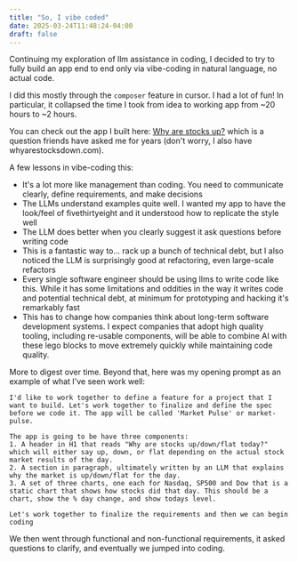 ```yaml
---
title: "So, I vibe coded"
date: 2025-03-24T11:48:24-04:00
draft: false
---
```


Continuing my exploration of llm assistance in coding, I decided to try to fully build an app end to end only via vibe-coding in natural language, no actual code. 

I did this mostly through the `composer` feature in cursor. I had a lot of fun! In particular, it collapsed the time I took from idea to working app from ~20 hours to ~2 hours. 

You can check out the app I built here: [Why are stocks up?](https://whyarestocksuptoday.com/) which is a question friends have asked me for years (don't worry, I also have whyarestocksdown.com). 

A few lessons in vibe-coding this:
* It's a lot more like management than coding. You need to communicate clearly, define requirements, and make decisions
* The LLMs understand examples quite well. I wanted my app to have the look/feel of fivethirtyeight and it understood how to replicate the style well
* The LLM does better when you clearly suggest it ask questions before writing code
* This is a fantastic way to... rack up a bunch of technical debt, but I also noticed the LLM is surprisingly good at refactoring, even large-scale refactors
* Every single software engineer should be using llms to write code like this. While it has some limitations and oddities in the way it writes code and potential technical debt, at minimum for prototyping and hacking it's remarkably fast
* This has to change how companies think about long-term software development systems. I expect companies that adopt high quality tooling, including re-usable components, will be able to combine AI with these lego blocks to move extremely quickly while maintaining code quality. 

More to digest over time. Beyond that, here was my opening prompt as an example of what I've seen work well:

```
I'd like to work together to define a feature for a project that I want to build. Let's work together to finalize and define the spec before we code it. The app will be called 'Market Pulse' or market-pulse. 

The app is going to be have three components:
1. A header in H1 that reads "Why are stocks up/down/flat today?" which will either say up, down, or flat depending on the actual stock market results of the day. 
2. A section in paragraph, ultimately written by an LLM that explains why the market is up/down/flat for the day. 
3. A set of three charts, one each for Nasdaq, SP500 and Dow that is a static chart that shows how stocks did that day. This should be a chart, show the % day change, and show todays level. 

Let's work together to finalize the requirements and then we can begin coding
```

We then went through functional and non-functional requirements, it asked questions to clarify, and eventually we jumped into coding. 